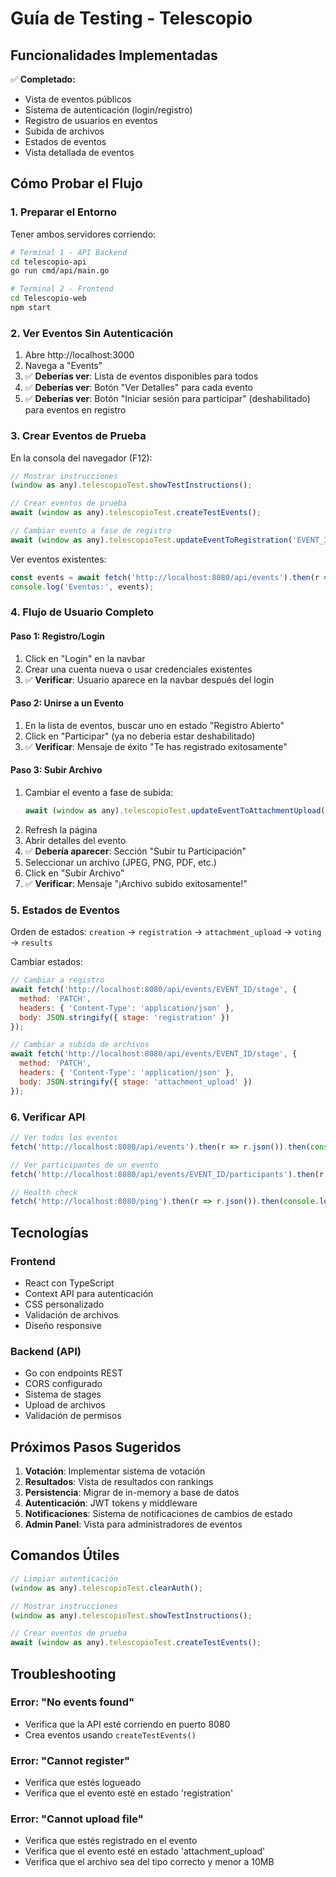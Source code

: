 # Guía de Testing - Telescopio

## Funcionalidades Implementadas

✅ **Completado:**
- Vista de eventos públicos
- Sistema de autenticación (login/registro)
- Registro de usuarios en eventos
- Subida de archivos
- Estados de eventos
- Vista detallada de eventos

## Cómo Probar el Flujo

### 1. Preparar el Entorno

Tener ambos servidores corriendo:

```bash
# Terminal 1 - API Backend
cd telescopio-api
go run cmd/api/main.go

# Terminal 2 - Frontend
cd Telescopio-web
npm start
```

### 2. Ver Eventos Sin Autenticación

1. Abre http://localhost:3000
2. Navega a "Events"
3. ✅ **Deberías ver**: Lista de eventos disponibles para todos
4. ✅ **Deberías ver**: Botón "Ver Detalles" para cada evento
5. ✅ **Deberías ver**: Botón "Iniciar sesión para participar" (deshabilitado) para eventos en registro

### 3. Crear Eventos de Prueba

En la consola del navegador (F12):

```javascript
// Mostrar instrucciones
(window as any).telescopioTest.showTestInstructions();

// Crear eventos de prueba
await (window as any).telescopioTest.createTestEvents();

// Cambiar evento a fase de registro
await (window as any).telescopioTest.updateEventToRegistration('EVENT_ID');
```

Ver eventos existentes:
```javascript
const events = await fetch('http://localhost:8080/api/events').then(r => r.json());
console.log('Eventos:', events);
```

### 4. Flujo de Usuario Completo

#### Paso 1: Registro/Login
1. Click en "Login" en la navbar
2. Crear una cuenta nueva o usar credenciales existentes
3. ✅ **Verificar**: Usuario aparece en la navbar después del login

#### Paso 2: Unirse a un Evento
1. En la lista de eventos, buscar uno en estado "Registro Abierto"
2. Click en "Participar" (ya no debería estar deshabilitado)
3. ✅ **Verificar**: Mensaje de éxito "Te has registrado exitosamente"

#### Paso 3: Subir Archivo
1. Cambiar el evento a fase de subida:
   ```javascript
   await (window as any).telescopioTest.updateEventToAttachmentUpload('EVENT_ID');
   ```
2. Refresh la página
3. Abrir detalles del evento
4. ✅ **Debería aparecer**: Sección "Subir tu Participación"
5. Seleccionar un archivo (JPEG, PNG, PDF, etc.)
6. Click en "Subir Archivo"
7. ✅ **Verificar**: Mensaje "¡Archivo subido exitosamente!"

### 5. Estados de Eventos

Orden de estados: `creation` → `registration` → `attachment_upload` → `voting` → `results`

Cambiar estados:
```javascript
// Cambiar a registro
await fetch('http://localhost:8080/api/events/EVENT_ID/stage', {
  method: 'PATCH',
  headers: { 'Content-Type': 'application/json' },
  body: JSON.stringify({ stage: 'registration' })
});

// Cambiar a subida de archivos
await fetch('http://localhost:8080/api/events/EVENT_ID/stage', {
  method: 'PATCH',
  headers: { 'Content-Type': 'application/json' },
  body: JSON.stringify({ stage: 'attachment_upload' })
});
```

### 6. Verificar API

```javascript
// Ver todos los eventos
fetch('http://localhost:8080/api/events').then(r => r.json()).then(console.log);

// Ver participantes de un evento
fetch('http://localhost:8080/api/events/EVENT_ID/participants').then(r => r.json()).then(console.log);

// Health check
fetch('http://localhost:8080/ping').then(r => r.json()).then(console.log);
```

## Tecnologías

### Frontend
- React con TypeScript
- Context API para autenticación
- CSS personalizado
- Validación de archivos
- Diseño responsive

### Backend (API)
- Go con endpoints REST
- CORS configurado
- Sistema de stages
- Upload de archivos
- Validación de permisos

## Próximos Pasos Sugeridos

1. **Votación**: Implementar sistema de votación
2. **Resultados**: Vista de resultados con rankings
3. **Persistencia**: Migrar de in-memory a base de datos
4. **Autenticación**: JWT tokens y middleware
5. **Notificaciones**: Sistema de notificaciones de cambios de estado
6. **Admin Panel**: Vista para administradores de eventos

## Comandos Útiles

```javascript
// Limpiar autenticación
(window as any).telescopioTest.clearAuth();

// Mostrar instrucciones
(window as any).telescopioTest.showTestInstructions();

// Crear eventos de prueba
await (window as any).telescopioTest.createTestEvents();
```

## Troubleshooting

### Error: "No events found"
- Verifica que la API esté corriendo en puerto 8080
- Crea eventos usando `createTestEvents()`

### Error: "Cannot register"
- Verifica que estés logueado
- Verifica que el evento esté en estado 'registration'

### Error: "Cannot upload file"
- Verifica que estés registrado en el evento
- Verifica que el evento esté en estado 'attachment_upload'
- Verifica que el archivo sea del tipo correcto y menor a 10MB
